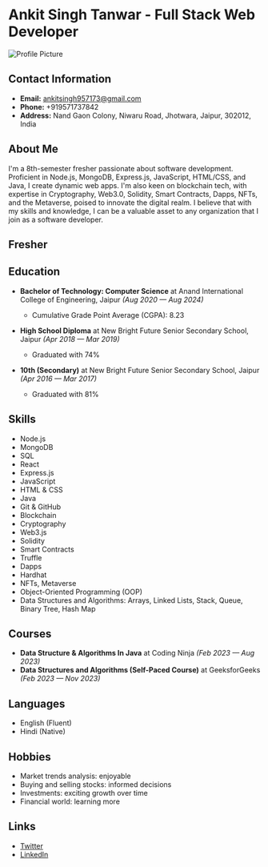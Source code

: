 # Ankit Singh Tanwar - Full Stack Web Developer

![Profile Picture](profile_picture.png)

## Contact Information

- **Email:** ankitsingh957173@gmail.com
- **Phone:** +919571737842
- **Address:** Nand Gaon Colony, Niwaru Road, Jhotwara, Jaipur, 302012, India

## About Me

 I'm a 8th-semester fresher passionate about software development. Proficient in Node.js, 
MongoDB, Express.js, JavaScript, HTML/CSS, and Java, I create dynamic web apps. I'm also 
keen on blockchain tech, with expertise in Cryptography, Web3.0, Solidity, Smart Contracts, 
Dapps, NFTs, and the Metaverse, poised to innovate the digital realm. 
I believe that with my skills and knowledge, I can be a valuable asset to any organization that 
I join as a software developer.

## Fresher

## Education

- **Bachelor of Technology: Computer Science** at Anand International College of Engineering, Jaipur *(Aug 2020 — Aug 2024)*
  - Cumulative Grade Point Average (CGPA): 8.23

- **High School Diploma** at New Bright Future Senior Secondary School, Jaipur *(Apr 2018 — Mar 2019)*
  - Graduated with 74%

- **10th (Secondary)** at New Bright Future Senior Secondary School, Jaipur *(Apr 2016 — Mar 2017)*
  - Graduated with 81%

## Skills

- Node.js
- MongoDB
- SQL
- React
- Express.js
- JavaScript
- HTML & CSS
- Java
- Git & GitHub
- Blockchain
- Cryptography
- Web3.js
- Solidity
- Smart Contracts
- Truffle
- Dapps
- Hardhat
- NFTs, Metaverse
- Object-Oriented Programming (OOP)
- Data Structures and Algorithms: Arrays, Linked Lists, Stack, Queue, Binary Tree, Hash Map

## Courses

- **Data Structure & Algorithms In Java** at Coding Ninja *(Feb 2023 — Aug 2023)*
- **Data Structures and Algorithms (Self-Paced Course)** at GeeksforGeeks *(Feb 2023 — Nov 2023)*

## Languages

- English (Fluent)
- Hindi (Native)

## Hobbies

- Market trends analysis: enjoyable
- Buying and selling stocks: informed decisions
- Investments: exciting growth over time
- Financial world: learning more

## Links

- [Twitter](https://twitter.com/ankitsingh)
- [LinkedIn](https://www.linkedin.com/in/ankitsinghtanwar/)
